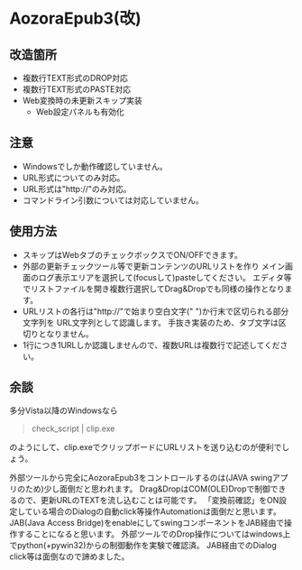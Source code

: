 AozoraEpub3(改)
============

改造箇所
------------
* 複数行TEXT形式のDROP対応
* 複数行TEXT形式のPASTE対応
* Web変換時の未更新スキップ実装
    * Web設定パネルも有効化

注意
------------
* Windowsでしか動作確認していません。
* URL形式についてのみ対応。
* URL形式は"http://"のみ対応。
* コマンドライン引数については対応していません。

使用方法
------------
* スキップはWebタブのチェックボックスでON/OFFできます。
* 外部の更新チェックツール等で更新コンテンツのURLリストを作り
メイン画面のログ表示エリアを選択して(focusして)pasteしてください。
エディタ等でリストファイルを開き複数行選択してDrag&Dropでも同様の操作となります。
* URLリストの各行は"http://"で始まり空白文字(" ")か行末で区切られる部分文字列を
URL文字列として認識します。
手抜き実装のため、タブ文字は区切りとなりません。
* 1行につき1URLしか認識しませんので、複数URLは複数行で記述してください。

余談
------------
多分Vista以降のWindowsなら

>check_script | clip.exe

のようにして、clip.exeでクリップボードにURLリストを送り込むのが便利でしょう。

外部ツールから完全にAozoraEpub3をコントロールするのは(JAVA swingアプリのため)少し面倒だと思われます。
Drag&DropはCOM(OLE)Dropで制御できるので、更新URLのTEXTを流し込むことは可能です。
「変換前確認」をON設定している場合のDialogの自動click等操作Automationは面倒だと思います。
JAB(Java Access Bridge)をenableにしてswingコンポーネントをJAB経由で操作することになると思います。
外部ツールでのDrop操作についてはwindows上でpython(+pywin32)からの制御動作を実験で確認済。
JAB経由でのDialog click等は面倒なので諦めました。

